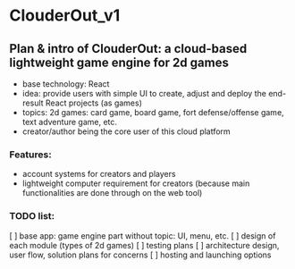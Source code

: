 # ClouderOut_v1

## Plan & intro of ClouderOut: a cloud-based lightweight game engine for 2d games
- base technology: React
- idea: provide users with simple UI to create, adjust and deploy the end-result React projects (as games)
- topics: 2d games: card game, board game, fort defense/offense game, text adventure game, etc.
- creator/author being the core user of this cloud platform

### Features:
- account systems for creators and players
- lightweight computer requirement for creators (because main functionalities are done through on the web tool)

### TODO list:
[ ] base app: game engine part without topic: UI, menu, etc.
[ ] design of each module (types of 2d games)
[ ] testing plans
[ ] architecture design, user flow, solution plans for concerns
[ ] hosting and launching options
